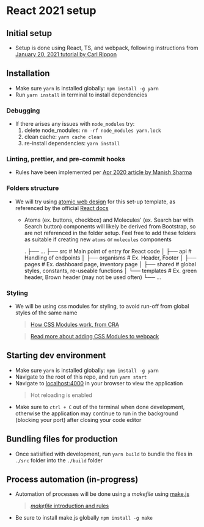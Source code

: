 # React 2021 setup

## Initial setup

- Setup is done using React, TS, and webpack, following instructions from [January 20, 2021 tutorial by Carl Rippon](https://www.carlrippon.com/creating-react-app-with-typescript-eslint-with-webpack5/)

## Installation

- Make sure `yarn` is installed globally: `npm install -g yarn`
- Run `yarn install` in terminal to install dependencies

### Debugging

- If there arises any issues with `node_modules` try:
  1. delete node_modules: `rm -rf node_modules yarn.lock`
  2. clean cache: `yarn cache clean`
  3. re-install dependencies: `yarn install`

### Linting, prettier, and pre-commit hooks

- Rules have been implemented per [Apr 2020 article by Manish Sharma](https://medium.com/@loclghst/set-up-eslint-prettier-and-pre-commit-hooks-using-husky-for-react-73e7a51cda26)

### Folders structure

- We will try using [atomic web design](https://bradfrost.com/blog/post/atomic-web-design/#molecules) for this set-up template, as referenced by the official [React docs](https://reactjs.org/docs/faq-structure.html)

  - Atoms (ex. buttons, checkbox) and Molecules' (ex. Search bar with Search button) components will likely be derived from Bootstrap, so are not referenced in the folder setup. Feel free to add these folders as suitable if creating new `atoms` or `molecules` components

    .
    ├── ...
    ├── src # Main point of entry for React code
    │ ├── api # Handling of endpoints
    │ ├── organisms # Ex. Header, Footer
    │ ├── pages # Ex. dashboard page, inventory page
    │ ├── shared # global styles, constants, re-useable functions
    │ └── templates # Ex. green header, Brown header (may not be used often)
    └── ...

### Styling

- We will be using css modules for styling, to avoid run-off from global styles of the same name

  > [How CSS Modules work, from CRA](https://create-react-app.dev/docs/adding-a-css-modules-stylesheet/)

  > [Read more about adding CSS Modules to webpack](https://webpack.js.org/loaders/css-loader/)

## Starting dev environment

- Make sure `yarn` is installed globally: `npm install -g yarn`
- Navigate to the root of this repo, and run `yarn start`
- Navigate to [localhost:4000](localhost:4000) in your browser to view the application
  > Hot reloading is enabled
- Make sure to `ctrl + C` out of the terminal when done development, otherwise the application may continue to run in the background (blocking your port) after closing your code editor

## Bundling files for production

- Once satisified with development, run `yarn build` to bundle the files in `./src` folder into the `./build` folder

## Process automation (in-progress)

- Automation of processes will be done using a _makefile_ using [make.js](https://www.npmjs.com/package/make)
  > [_makefile_ introduction and rules](https://www.gnu.org/software/make/manual/make.html#Rule-Introduction)
- Be sure to install make.js globally `npm install -g make`
